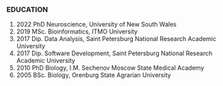 ### EDUCATION
1. 2022 	PhD Neuroscience, University of New South Wales
2. 2019	MSc. Bioinformatics, ITMO University
3. 2017 	Dip. Data Analysis, Saint Petersburg National Research Academic University
4. 2017	Dip. Software Development, Saint Petersburg National Research Academic University
5. 2010	PhD Biology, I.M. Sechenov Moscow State Medical Academy
6. 2005	BSc. Biology, Orenburg State Agrarian University
